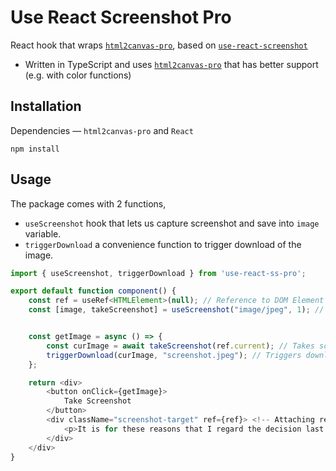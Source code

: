 # Use React Screenshot Pro 

React hook that wraps [`html2canvas-pro`](https://github.com/yorickshan/html2canvas-pro), based on [`use-react-screenshot`](https://github.com/vre2h/use-react-screenshot)

- Written in TypeScript and uses [`html2canvas-pro`](https://github.com/yorickshan/html2canvas-pro) that has better support (e.g. with color functions)


## Installation
Dependencies — `html2canvas-pro` and `React`

```shell
npm install 
```


## Usage
The package comes with 2 functions, 
- `useScreenshot` hook that lets us capture screenshot and save into `image` variable.
- `triggerDownload` a convenience function to trigger download of the image.

```javascript
import { useScreenshot, triggerDownload } from 'use-react-ss-pro';

export default function component() {
    const ref = useRef<HTMLElement>(null); // Reference to DOM Element
    const [image, takeScreenshot] = useScreenshot("image/jpeg", 1); // Hook usage


    const getImage = async () => {
        const curImage = await takeScreenshot(ref.current); // Takes screenshot
        triggerDownload(curImage, "screenshot.jpeg"); // Triggers download of the image
    };

    return <div>
        <button onClick={getImage}>
            Take Screenshot
        </button>
        <div className="screenshot-target" ref={ref}> <!-- Attaching ref to element -->
            <p>It is for these reasons that I regard the decision last year to shift our efforts in space from low to high gear as among the most important decisions that will be made during my incumbency in the office of the Presidency.</p>
        </div>
    </div>
}

```
